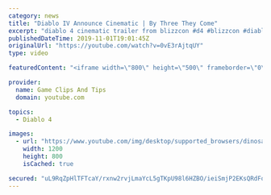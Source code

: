 ```yaml
---
category: news
title: "Diablo IV Announce Cinematic | By Three They Come"
excerpt: "diablo 4 cinematic trailer from blizzcon #d4 #blizzcon #diablo."
publishedDateTime: 2019-11-01T19:01:45Z
originalUrl: "https://youtube.com/watch?v=0vE3rAjtqUY"
type: video

featuredContent: "<iframe width=\"800\" height=\"500\" frameborder=\"0\" src=\"https://www.youtube.com/embed/0vE3rAjtqUY\" allow=\"accelerometer; autoplay; encrypted-media; gyroscope; picture-in-picture\" allowfullscreen></iframe>"

provider:
  name: Game Clips And Tips
  domain: youtube.com

topics:
  - Diablo 4

images:
  - url: "https://www.youtube.com/img/desktop/supported_browsers/dinosaur.png"
    width: 1200
    height: 800
    isCached: true

secured: "uL9RqZpHlTFTcaY/rxnw2rvjLmaYcL5gTKpU98l6HZBO/ieiSmjP2EKsQRdFo3TN23vMgqes7ZB+Xbp/jetYFsJumjDpNXWsfB3s/9doSMpgoeGyHb3Pb2fU91pcWAQtpLJF9SJ78rUm0epIuGDoaLfDoX6JwKN4oiRsOAvTZI8GX0l2AgR4GpsuoRGVL3L7DWLgn6Cp0dEnA4Or7Q0PYdJw7dfEYjT4B6r8iXG/6hCiSNaijXE30Jbm2YsRJc/A8LrZN/mYlB8Ci7gY/ZkvXKKEMq3rDrewhVO/p4aa6Uwso0Foc6wn1XVdJAPdB1ZG8MZRCpkF0QSasxKsi+FRf+KsjFXPRf5eqkbtLXyRVmFfvp+4boRfQgPS01A2/bW43vFUO3Ab/B4TcYN8JWuGIQ==;bgRBtCJLg+OnnKoCd8bmsg=="
---
```


